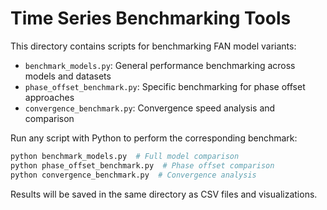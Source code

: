 # Time Series Benchmarking Tools

This directory contains scripts for benchmarking FAN model variants:

- `benchmark_models.py`: General performance benchmarking across models and datasets
- `phase_offset_benchmark.py`: Specific benchmarking for phase offset approaches
- `convergence_benchmark.py`: Convergence speed analysis and comparison

Run any script with Python to perform the corresponding benchmark:

```bash
python benchmark_models.py  # Full model comparison
python phase_offset_benchmark.py  # Phase offset comparison
python convergence_benchmark.py  # Convergence analysis
```

Results will be saved in the same directory as CSV files and visualizations.